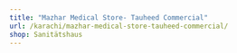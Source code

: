 ```yaml
---
title: "Mazhar Medical Store- Tauheed Commercial"
url: /karachi/mazhar-medical-store-tauheed-commercial/
shop: Sanitätshaus
---
```

